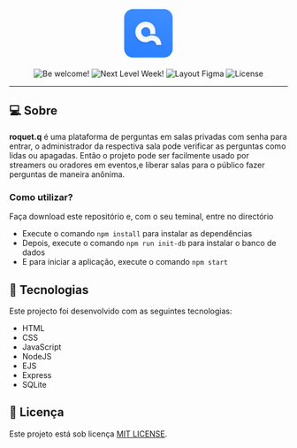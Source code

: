 <div align="center">
  <img src="./public/images/logo.svg">
  </br>
  </br>
  <img src="https://img.shields.io/static/v1?label=Be&message=welcome&color=3485ff&labelColor=040911" alt="Be welcome!" />
  <img src="https://img.shields.io/static/v1?label=NLW&message=together&color=3485ff&labelColor=040911" alt="Next Level Week!" />
  <img src="https://img.shields.io/static/v1?label=Layout&message=Figma&color=3485ff&labelColor=040911" alt="Layout Figma" />
  <img src="https://img.shields.io/static/v1?label=license&message=MIT&color=3485ff&labelColor=040911" alt="License" />
</div>

---

## 💻 Sobre

**roquet.q** é uma plataforma de perguntas em salas privadas com senha para entrar, o administrador da respectiva sala pode verificar as perguntas como lidas ou apagadas. Então o projeto pode ser facilmente usado por streamers ou oradores em eventos,e liberar salas para o público fazer perguntas de maneira anônima.

### Como utilizar?

Faça download este repositório e, com o seu teminal, entre no directório

- Execute o comando `npm install` para instalar as dependências
- Depois, execute o comando `npm run init-db` para instalar o banco de dados
- E para iniciar a aplicação, execute o comando `npm start`

## 🚀 Tecnologias

Este projecto foi desenvolvido com as seguintes tecnologias:

- HTML
- CSS
- JavaScript
- NodeJS
- EJS
- Express
- SQLite

## 📝 Licença

Este projeto está sob licença [MIT LICENSE](https://github.com/Symonnv/rocket.q/blob/main/LICENSE).
